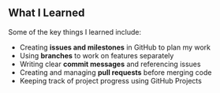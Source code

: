 

##  What I Learned

Some of the key things I learned include:

- Creating **issues and milestones** in GitHub to plan my work
- Using **branches** to work on features separately
- Writing clear **commit messages** and referencing issues 
- Creating and managing **pull requests** before merging code
- Keeping track of project progress using GitHub Projects



